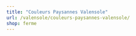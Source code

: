 ```yaml
---
title: "Couleurs Paysannes Valensole"
url: /valensole/couleurs-paysannes-valensole/
shop: ferme
---
```

